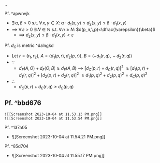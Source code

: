 ..

Pf. ^apwnvjk
- $\exists\,\alpha,\,\beta> 0$  s.t. $\forall\,x,\,y\in X$:  $\alpha\cdot d_1(x,\,y)\leq d_2(x,\,y)\leq \beta\cdot d_1(x,\,y)$
- $\implies$ $\forall\,\varepsilon>0$  $\exists\,N\in\mathbb{N}$  s.t.  $\forall\,n\geq N$:  $d(p_n,\,p)<\dfrac{\varepsilon}{\beta}$
	- $\implies$ $d_2(x,\,y)\leq\beta\cdot d_1(x,\,y)<\varepsilon$ 

Pf. $d_C$ is metric ^dalngkd
- Let $r=(r_1,\,r_2)$, $A=(d_1(p,\,r),\,d_2(p,\,r))$, $B=(-d_1(r,\,q),\,-d_2(r,\,q))$
- $\because$ 
	- $d_E(A,\,O)+d_E(O,\,B)\geq d_E(A,\,B)$ $\implies$
	  $[d_C(p,\,r)+d_C(r,\,q)]^2$
	  $\geq{[d_1(p,\,r)+d_1(r,\,q)]^2+[d_2(p,\,r)+d_2(r,\,q)]^2}$
	  $\geq{d_1(p,\,q)^2+d_2(p,\,q)^2}=d_C(p,\,q)^2$
- $\therefore$ 
	- $d_C(p,\,r)+d_C(r,\,q)\geq d_C(p,\,q)$


Pf. ^bbd676
- 
	![[Screenshot 2023-10-04 at 11.53.13 PM.png]]
	![[Screenshot 2023-10-04 at 11.53.54 PM.png]]

Pf. ^137a05
- ![[Screenshot 2023-10-04 at 11.54.21 PM.png]]

Pf. ^85d704
- ![[Screenshot 2023-10-04 at 11.55.17 PM.png]]
